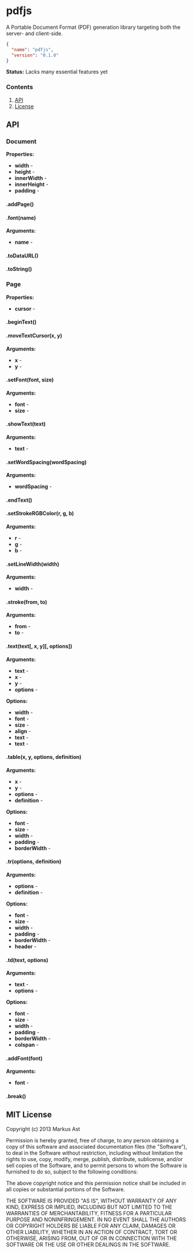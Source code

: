 # pdfjs
A Portable Document Format (PDF) generation library targeting both the server- and client-side.

```json
{
  "name": "pdfjs",
  "version": "0.1.0"
}
```

**Status:** Lacks many essential features yet

### Contents
1. [API](#api)
2. [License](#license)

## API

### Document

**Properties:**

* **width** - 
* **height** - 
* **innerWidth** - 
* **innerHeight** - 
* **padding** - 

#### .addPage()

#### .font(name)

**Arguments:**

* **name** - 

#### .toDataURL()

#### .toString()

### Page

**Properties:**

* **cursor** - 

#### .beginText()

#### .moveTextCursor(x, y)

**Arguments:**

* **x** - 
* **y** - 

#### .setFont(font, size)

**Arguments:**

* **font** - 
* **size** - 

#### .showText(text)

**Arguments:**

* **text** - 

#### .setWordSpacing(wordSpacing)

**Arguments:**

* **wordSpacing** - 

#### .endText()

#### .setStrokeRGBColor(r, g, b)

**Arguments:**

* **r** - 
* **g** - 
* **b** - 

#### .setLineWidth(width)

**Arguments:**

* **width** - 

#### .stroke(from, to)

**Arguments:**

* **from** - 
* **to** - 

#### .text(text[, x, y][, options])

**Arguments:**

* **text** - 
* **x** - 
* **y** - 
* **options** - 

**Options:**

* **width** - 
* **font** - 
* **size** - 
* **align** - 
* **text** - 
* **text** - 

#### .table(x, y, options, definition)

**Arguments:**

* **x** - 
* **y** - 
* **options** - 
* **definition** - 

**Options:**

* **font** - 
* **size** - 
* **width** - 
* **padding** - 
* **borderWidth** - 

#### .tr(options, definition)

**Arguments:**

* **options** - 
* **definition** - 

**Options:**

* **font** - 
* **size** - 
* **width** - 
* **padding** - 
* **borderWidth** - 
* **header** - 

#### .td(text, options)

**Arguments:**

* **text** - 
* **options** - 

**Options:**

* **font** - 
* **size** - 
* **width** - 
* **padding** - 
* **borderWidth** - 
* **colspan** - 

#### .addFont(font)

**Arguments:**

* **font** - 

#### .break()

## MIT License
Copyright (c) 2013 Markus Ast

Permission is hereby granted, free of charge, to any person obtaining a copy of this software and associated documentation files (the "Software"), to deal in the Software without restriction, including without limitation the rights to use, copy, modify, merge, publish, distribute, sublicense, and/or sell copies of the Software, and to permit persons to whom the Software is furnished to do so, subject to the following conditions:

The above copyright notice and this permission notice shall be included in all copies or substantial portions of the Software.

THE SOFTWARE IS PROVIDED "AS IS", WITHOUT WARRANTY OF ANY KIND, EXPRESS OR IMPLIED, INCLUDING BUT NOT LIMITED TO THE WARRANTIES OF MERCHANTABILITY, FITNESS FOR A PARTICULAR PURPOSE AND NONINFRINGEMENT. IN NO EVENT SHALL THE AUTHORS OR COPYRIGHT HOLDERS BE LIABLE FOR ANY CLAIM, DAMAGES OR OTHER LIABILITY, WHETHER IN AN ACTION OF CONTRACT, TORT OR OTHERWISE, ARISING FROM, OUT OF OR IN CONNECTION WITH THE SOFTWARE OR THE USE OR OTHER DEALINGS IN THE SOFTWARE.